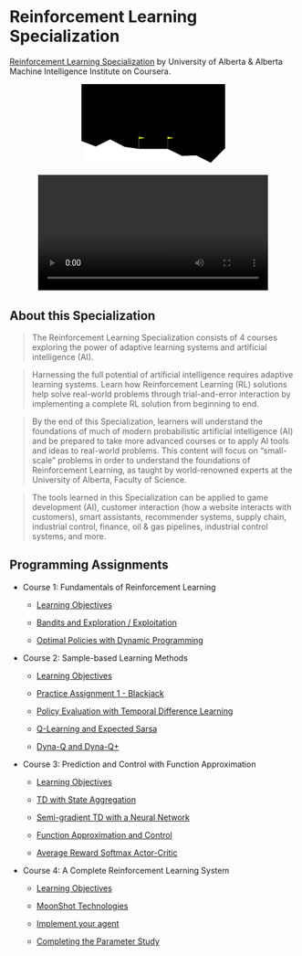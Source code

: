 # Reinforcement Learning Specialization

[Reinforcement Learning Specialization](https://www.coursera.org/specializations/reinforcement-learning) by University of Alberta & Alberta Machine Intelligence Institute on Coursera.

<p align="center"><img width="50%" src="lunar_lander.gif" /></p>

<div align="middle"><video width="80%" controls><source src="ImplementYourAgent.mp4" type="video/mp4"></video></div>

## About this Specialization

> The Reinforcement Learning Specialization consists of 4 courses exploring the power of adaptive learning systems and artificial intelligence (AI).

> Harnessing the full potential of artificial intelligence requires adaptive learning systems. Learn how Reinforcement Learning (RL) solutions help solve real-world problems through trial-and-error interaction by implementing a complete RL solution from beginning to end.

> By the end of this Specialization, learners will understand the foundations of much of modern probabilistic artificial intelligence (AI) and be prepared to take more advanced courses or to apply AI tools and ideas to real-world problems. This content will focus on “small-scale” problems in order to understand the foundations of Reinforcement Learning, as taught by world-renowned experts at the University of Alberta, Faculty of Science.

> The tools learned in this Specialization can be applied to game development (AI), customer interaction (how a website interacts with customers), smart assistants, recommender systems, supply chain, industrial control, finance, oil & gas pipelines, industrial control systems, and more.

## Programming Assignments

- Course 1: Fundamentals of Reinforcement Learning

  - [Learning Objectives](https://github.com/romerik/Reinforcement_Learning/blob/main/1-Fundamentals_of_Reinforcement_Learning/Fundamentals-of-Reinforcement-Learning_-Learning-Objectives-.pdf)

  - [Bandits and Exploration / Exploitation](https://github.com/romerik/Reinforcement_Learning/blob/main/1-Fundamentals_of_Reinforcement_Learning/1-bandits-and-exploration-exploitation/Assignment1.ipynb)
  
  - [Optimal Policies with Dynamic Programming](https://github.com/romerik/Reinforcement_Learning/blob/main/1-Fundamentals_of_Reinforcement_Learning/2-DynamicProgramming/Assignment2.ipynb)

- Course 2: Sample-based Learning Methods

  - [Learning Objectives](https://github.com/romerik/Reinforcement_Learning/blob/main/2-Sample_based_Learning_Methods/Course-2_-Sample-Based-Learning-Methods-Learning-Objectives-.pdf)
  
  - [Practice Assignment 1 - Blackjack](https://github.com/romerik/Reinforcement_Learning/blob/main/2-Sample_based_Learning_Methods/1-Blackjack/Blackjack.ipynb)
  
  - [Policy Evaluation with Temporal Difference Learning](https://github.com/romerik/Reinforcement_Learning/blob/main/2-Sample_based_Learning_Methods/2-Policy%20Evaluation%20with%20Temporal%20Difference%20Learning/assignment.ipynb)
  
  - [Q-Learning and Expected Sarsa](https://github.com/romerik/Reinforcement_Learning/blob/main/2-Sample_based_Learning_Methods/3-Q-Learning%20and%20Expected%20Sarsa/assignment.ipynb)
  
  - [Dyna-Q and Dyna-Q+](https://github.com/romerik/Reinforcement_Learning/blob/main/2-Sample_based_Learning_Methods/4-Dyna-Q/assignment.ipynb)

- Course 3: Prediction and Control with Function Approximation

  - [Learning Objectives](https://github.com/romerik/Reinforcement_Learning/blob/main/3-Prediction_And_Control_With_Function_Approximation/Prediction-and-Control-with-Function-Approximation-Learning-Objectives.pdf)
  
  - [TD with State Aggregation](https://github.com/romerik/Reinforcement_Learning/blob/main/3-Prediction_And_Control_With_Function_Approximation/1-StateAgg/assignment.ipynb)
  
  - [Semi-gradient TD with a Neural Network](https://github.com/romerik/Reinforcement_Learning/blob/main/3-Prediction_And_Control_With_Function_Approximation/2-TD-NN/assignment.ipynb)
  
  - [Function Approximation and Control](https://github.com/romerik/Reinforcement_Learning/blob/main/3-Prediction_And_Control_With_Function_Approximation/3-Control/assignment.ipynb)
  
  - [Average Reward Softmax Actor-Critic](https://github.com/romerik/Reinforcement_Learning/blob/main/3-Prediction_And_Control_With_Function_Approximation/4-Avg-Reward/assignment.ipynb)

- Course 4: A Complete Reinforcement Learning System

  - [Learning Objectives](https://github.com/romerik/Reinforcement_Learning/blob/main/4-A%20Complete%20Reinforcement%20Learning%20System%20(Capstone)/A-Complete-Reinforcement-Learning-System-Capstone-_-Learning-Objectives.pdf)
  
  - [MoonShot Technologies](https://github.com/romerik/Reinforcement_Learning/blob/main/4-A%20Complete%20Reinforcement%20Learning%20System%20(Capstone)/1-MoonShot%20Technologies/Assignment1-v2.ipynb)

  - [Implement your agent](https://github.com/romerik/Reinforcement_Learning/blob/main/4-A%20Complete%20Reinforcement%20Learning%20System%20(Capstone)/2-Implement%20Your%20Agent/Course4ProgrammingAssignment2-v4.ipynb)
  
  - [Completing the Parameter Study](https://github.com/romerik/Reinforcement_Learning/blob/main/4-A%20Complete%20Reinforcement%20Learning%20System%20(Capstone)/3-Completing%20the%20Parameter%20Study/assignment.ipynb)
  
